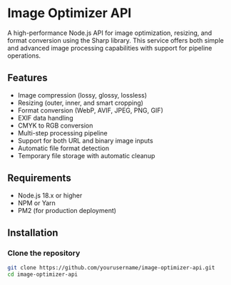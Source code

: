 # Image Optimizer API

A high-performance Node.js API for image optimization, resizing, and format conversion using the Sharp library. This service offers both simple and advanced image processing capabilities with support for pipeline operations.

## Features

- Image compression (lossy, glossy, lossless)
- Resizing (outer, inner, and smart cropping)
- Format conversion (WebP, AVIF, JPEG, PNG, GIF)
- EXIF data handling
- CMYK to RGB conversion
- Multi-step processing pipeline
- Support for both URL and binary image inputs
- Automatic file format detection
- Temporary file storage with automatic cleanup

## Requirements

- Node.js 18.x or higher
- NPM or Yarn
- PM2 (for production deployment)

## Installation

### Clone the repository

```bash
git clone https://github.com/yourusername/image-optimizer-api.git
cd image-optimizer-api